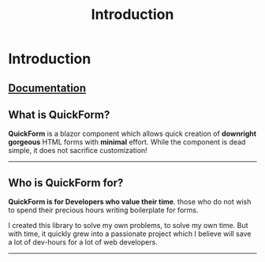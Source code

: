 ﻿---
title: Introduction
---


# Introduction

## [Documentation]()

## What is QuickForm?

**QuickForm** is a blazor component which allows quick creation of **downright gorgeous** HTML forms
with **minimal** effort.
While the component is dead simple, it does not sacrifice customization!

---


## Who is QuickForm for?

**QuickForm is for Developers who value their time**.
those who do not wish to spend their precious hours writing boilerplate for forms.

I created this library to solve my own problems, to solve my own time.
But with time, it quickly grew into a passionate project which I believe will save a lot of dev-hours for a lot of web developers.

---